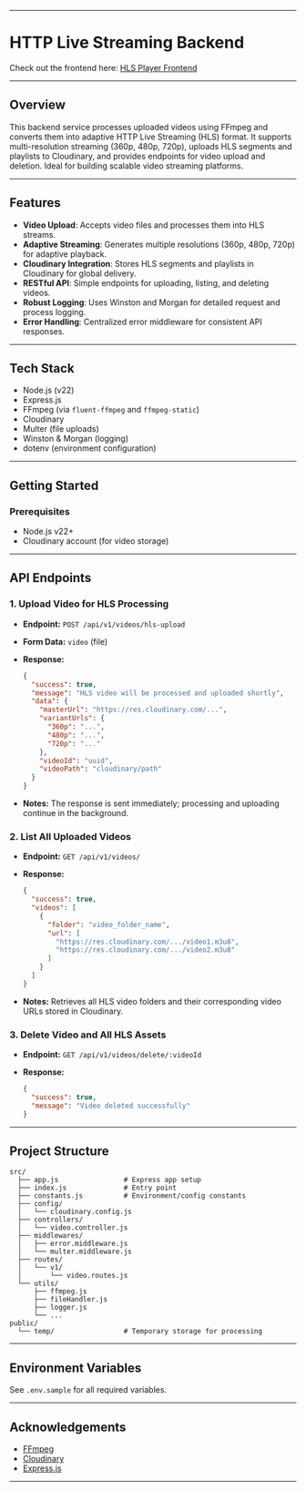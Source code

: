 
---

# HTTP Live Streaming Backend

Check out the frontend here: [HLS Player Frontend](https://github.com/kishan5459/HLS-Streaming-Frontend)

---

## Overview

This backend service processes uploaded videos using FFmpeg and converts them into adaptive HTTP Live Streaming (HLS) format. It supports multi-resolution streaming (360p, 480p, 720p), uploads HLS segments and playlists to Cloudinary, and provides endpoints for video upload and deletion. Ideal for building scalable video streaming platforms.

---

## Features

* **Video Upload**: Accepts video files and processes them into HLS streams.
* **Adaptive Streaming**: Generates multiple resolutions (360p, 480p, 720p) for adaptive playback.
* **Cloudinary Integration**: Stores HLS segments and playlists in Cloudinary for global delivery.
* **RESTful API**: Simple endpoints for uploading, listing, and deleting videos.
* **Robust Logging**: Uses Winston and Morgan for detailed request and process logging.
* **Error Handling**: Centralized error middleware for consistent API responses.

---

## Tech Stack

* Node.js (v22)
* Express.js
* FFmpeg (via `fluent-ffmpeg` and `ffmpeg-static`)
* Cloudinary
* Multer (file uploads)
* Winston & Morgan (logging)
* dotenv (environment configuration)

---

## Getting Started

### Prerequisites

* Node.js v22+
* Cloudinary account (for video storage)

---

## API Endpoints

### 1. Upload Video for HLS Processing

* **Endpoint:** `POST /api/v1/videos/hls-upload`
* **Form Data:** `video` (file)
* **Response:**

  ```json
  {
    "success": true,
    "message": "HLS video will be processed and uploaded shortly",
    "data": {
      "masterUrl": "https://res.cloudinary.com/...",
      "variantUrls": {
        "360p": "...",
        "480p": "...",
        "720p": "..."
      },
      "videoId": "uuid",
      "videoPath": "cloudinary/path"
    }
  }
  ```
* **Notes:** The response is sent immediately; processing and uploading continue in the background.

### 2. List All Uploaded Videos

* **Endpoint:** `GET /api/v1/videos/`
* **Response:**

  ```json
  {
    "success": true,
    "videos": [
      {
        "folder": "video_folder_name",
        "url": [
          "https://res.cloudinary.com/.../video1.m3u8",
          "https://res.cloudinary.com/.../video2.m3u8"
        ]
      }
    ]
  }
  ```
* **Notes:** Retrieves all HLS video folders and their corresponding video URLs stored in Cloudinary.

### 3. Delete Video and All HLS Assets

* **Endpoint:** `GET /api/v1/videos/delete/:videoId`
* **Response:**

  ```json
  {
    "success": true,
    "message": "Video deleted successfully"
  }
  ```

---

## Project Structure

```
src/
  ├── app.js                # Express app setup
  ├── index.js              # Entry point
  ├── constants.js          # Environment/config constants
  ├── config/
  │   └── cloudinary.config.js
  ├── controllers/
  │   └── video.controller.js
  ├── middlewares/
  │   ├── error.middleware.js
  │   └── multer.middleware.js
  ├── routes/
  │   └── v1/
  │       └── video.routes.js
  └── utils/
      ├── ffmpeg.js
      ├── fileHandler.js
      ├── logger.js
      └── ...
public/
  └── temp/                 # Temporary storage for processing
```

---

## Environment Variables

See `.env.sample` for all required variables.

---

## Acknowledgements

* [FFmpeg](https://ffmpeg.org/)
* [Cloudinary](https://cloudinary.com/)
* [Express.js](https://expressjs.com/)

---